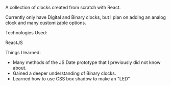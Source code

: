 A collection of clocks created from scratch with React.

Currently only have Digital and Binary clocks, but I plan on adding an analog clock and many customizable options.

Technologies Used:

ReactJS

Things I learned:

- Many methods of the JS Date prototype that I previously did not know about.
- Gained a deeper understanding of Binary clocks.
- Learned how to use CSS box shadow to make an "LED"
